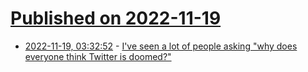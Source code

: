# [Published on 2022-11-19](index.md)

* [2022-11-19, 03:32:52](https://lobste.rs/s/mnbebj/i_ve_seen_lot_people_asking_why_does) - [I've seen a lot of people asking \"why does everyone think Twitter is doomed?\"](https://twitter.com/MosquitoCapital/status/1593552978811957248)
